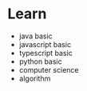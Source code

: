 # Learn
- java basic
- javascript basic
- typescript basic
- python basic
- computer science
- algorithm
